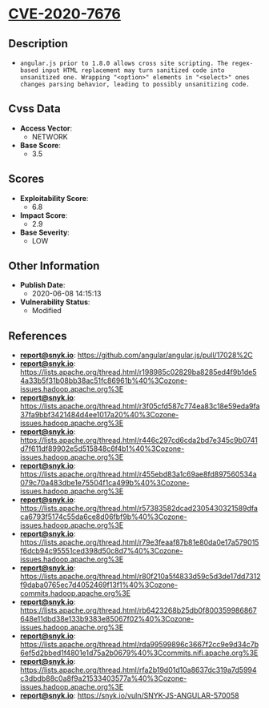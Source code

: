 
# [CVE-2020-7676](https://cve.mitre.org/cgi-bin/cvename.cgi?name=CVE-2020-7676)

## Description

- `angular.js prior to 1.8.0 allows cross site scripting. The regex-based input HTML replacement may turn sanitized code into unsanitized one. Wrapping "<option>" elements in "<select>" ones changes parsing behavior, leading to possibly unsanitizing code.`

## Cvss Data

- **Access Vector**:
  - NETWORK
- **Base Score**:
  - 3.5

## Scores

- **Exploitability Score**:
  - 6.8
- **Impact Score**:
  - 2.9
- **Base Severity**:
  - LOW

## Other Information

- **Publish Date**:
  - 2020-06-08 14:15:13
- **Vulnerability Status**:
  - Modified

## References

- **report@snyk.io**: https://github.com/angular/angular.js/pull/17028%2C
- **report@snyk.io**: https://lists.apache.org/thread.html/r198985c02829ba8285ed4f9b1de54a33b5f31b08bb38ac51fc86961b%40%3Cozone-issues.hadoop.apache.org%3E
- **report@snyk.io**: https://lists.apache.org/thread.html/r3f05cfd587c774ea83c18e59eda9fa37fa9bbf3421484d4ee1017a20%40%3Cozone-issues.hadoop.apache.org%3E
- **report@snyk.io**: https://lists.apache.org/thread.html/r446c297cd6cda2bd7e345c9b0741d7f611df89902e5d515848c6f4b1%40%3Cozone-issues.hadoop.apache.org%3E
- **report@snyk.io**: https://lists.apache.org/thread.html/r455ebd83a1c69ae8fd897560534a079c70a483dbe1e75504f1ca499b%40%3Cozone-issues.hadoop.apache.org%3E
- **report@snyk.io**: https://lists.apache.org/thread.html/r57383582dcad2305430321589dfaca6793f5174c55da6ce8d06fbf9b%40%3Cozone-issues.hadoop.apache.org%3E
- **report@snyk.io**: https://lists.apache.org/thread.html/r79e3feaaf87b81e80da0e17a579015f6dcb94c95551ced398d50c8d7%40%3Cozone-issues.hadoop.apache.org%3E
- **report@snyk.io**: https://lists.apache.org/thread.html/r80f210a5f4833d59c5d3de17dd7312f9daba0765ec7d4052469f13f1%40%3Cozone-commits.hadoop.apache.org%3E
- **report@snyk.io**: https://lists.apache.org/thread.html/rb6423268b25db0f800359986867648e11dbd38e133b9383e85067f02%40%3Cozone-issues.hadoop.apache.org%3E
- **report@snyk.io**: https://lists.apache.org/thread.html/rda99599896c3667f2cc9e9d34c7b6ef5d2bbed1f4801e1d75a2b0679%40%3Ccommits.nifi.apache.org%3E
- **report@snyk.io**: https://lists.apache.org/thread.html/rfa2b19d01d10a8637dc319a7d5994c3dbdb88c0a8f9a21533403577a%40%3Cozone-issues.hadoop.apache.org%3E
- **report@snyk.io**: https://snyk.io/vuln/SNYK-JS-ANGULAR-570058
